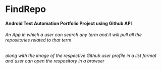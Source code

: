 # FindRepo

#### Android Test Automation Portfolio Project using Github API

###### An App in which a user can search any term and it will pull all the repositories related to that term 
###### along with the image of the respective Github user profile in a list format and user can open the respository in a browser
